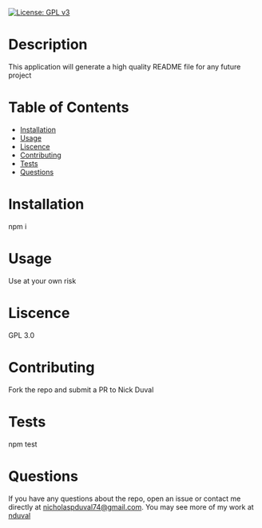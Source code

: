 [![License: GPL v3](https://img.shields.io/badge/License-GPLv3-blue.svg)](https://www.gnu.org/licenses/gpl-3.0)<h1>Description</h1>
    <p>This application will generate a high quality README file for any future project</p>
     <h1>Table of Contents</h1>
     <ul>
        <li><a href="#installation">Installation</a></li>
        <li><a href="#usage">Usage</a></li>
        <li><a href="#license">Liscence</a></li>
        <li><a href="#contributing">Contributing</a></li>
        <li><a href="#tests">Tests</a></li>
        <li><a href="#questions">Questions</a></li>
     </ul>
     <h1 id="installation">Installation</h1>
     <p>npm i</p>
     <h1 id="usage">Usage</h1>
     <p>Use at your own risk</p>
     <h1 id="license">Liscence</h1>
     <p>GPL 3.0</p>
     <h1 id="contributing">Contributing</h1>
     <p>Fork the repo and submit a PR to Nick Duval</p>
     <h1 id="tests">Tests</h1>
     <p>npm test</p>
     <h1 id="questions">Questions</h1>
    <p>If you have any questions about the repo, open an issue or contact me directly at nicholaspduval74@gmail.com. You may see more of my work at <a href=https://github.com/nduval>nduval</a>